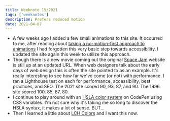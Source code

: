 ```yaml
---
title: Weeknote 15/2021
tags: ['weeknotes']
description: Prefers reduced motion
date: 2021-04-07
---
```

- A few weeks ago I added a few small animations to this site. It occurred to me, after reading about [taking a no-motion-first approach to animations](https://tatianamac.com/posts/prefers-reduced-motion/) I had forgotten this very basic step towards accessibility. I updated the site again this week to utilize this approach. 
- Though there is a new movie coming out the original [Space Jam](https://www.spacejam.com/1996/) website is still up at an updated URL. When web designers talk about the early days of web design this is often the site pointed to as an example. It's really interesting to see how far we've come (or not) with performance. I ran a Lighthouse test on each for performance, accessibility, best practices, and SEO. The 2021 site scored 90, 93, 87, and 90. The 1996 site scored 100, 85, 87, 80. 
- I continue to play around with an [HSLA color system](https://codepen.io/joshcrain/pen/zYoXjaN) on CodePen using CSS variables. I'm not sure why it's taking me so long to discover the HSLA syntax, it makes a lot of sense. BUT...
- Then I learned a little about [LCH Colors](https://lea.verou.me/2020/04/lch-colors-in-css-what-why-and-how/) and I want this now. 